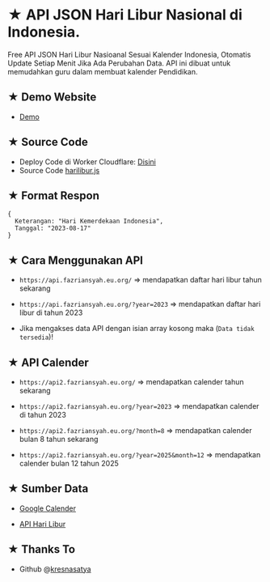 # ★ API JSON Hari Libur Nasional di Indonesia.
Free API JSON Hari Libur Nasioanal Sesuai Kalender Indonesia, Otomatis Update Setiap Menit Jika Ada Perubahan Data. API ini dibuat untuk memudahkan guru dalam membuat kalender Pendidikan.

## ★ Demo Website

- [Demo](https://arv-fazriansyah.github.io/api-json-hari-libur-nasional-indonesia/)

## ★ Source Code

- Deploy Code di Worker Cloudflare: [Disini](https://dash.cloudflare.com)
- Source Code [harilibur.js](https://raw.githubusercontent.com/arv-fazriansyah/api-json-hari-libur-nasional-indonesia/main/harilibur.js)

## ★ Format Respon
```
{
  Keterangan: "Hari Kemerdekaan Indonesia",
  Tanggal: "2023-08-17"
}
```

## ★ Cara Menggunakan API

- `https://api.fazriansyah.eu.org/` => mendapatkan daftar hari libur tahun sekarang

- `https://api.fazriansyah.eu.org/?year=2023` => mendapatkan daftar hari libur di tahun 2023

- Jika mengakses data API dengan isian array kosong maka (`Data tidak tersedia`)!

## ★ API Calender

- `https://api2.fazriansyah.eu.org/` => mendapatkan calender tahun sekarang

- `https://api2.fazriansyah.eu.org/?year=2023` => mendapatkan calender di tahun 2023

- `https://api2.fazriansyah.eu.org/?month=8` => mendapatkan calender bulan 8 tahun sekarang

- `https://api2.fazriansyah.eu.org/?year=2025&month=12` => mendapatkan calender bulan 12 tahun 2025

## ★ Sumber Data

- [Google Calender](https://calendar.google.com/calendar/u/0/r)

- [API Hari Libur](https://api-harilibur.vercel.app/)

## ★ Thanks To

- Github @[kresnasatya](https://github.com/kresnasatya)
